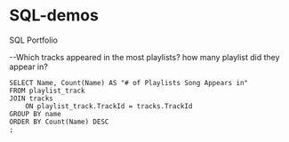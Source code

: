 # SQL-demos
SQL Portfolio

--Which tracks appeared in the most playlists? how many playlist did they appear in?
```
SELECT Name, Count(Name) AS "# of Playlists Song Appears in"
FROM playlist_track
JOIN tracks
	ON playlist_track.TrackId = tracks.TrackId
GROUP BY name
ORDER BY Count(Name) DESC
;
```
